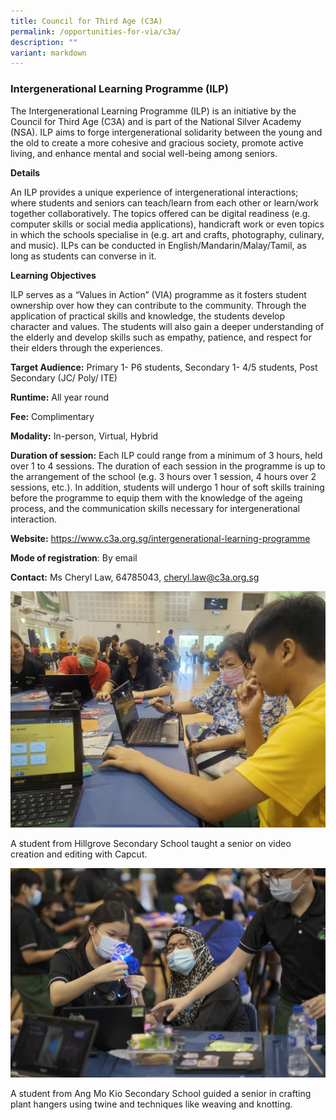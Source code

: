 ```yaml
---
title: Council for Third Age (C3A)
permalink: /opportunities-for-via/c3a/
description: ""
variant: markdown
---
```

### Intergenerational Learning Programme (ILP)

The Intergenerational Learning Programme (ILP) is an initiative by the Council for Third Age (C3A) and is part of the National Silver Academy (NSA). ILP aims to forge intergenerational solidarity between the young and the old to create a more cohesive and gracious society, promote active living, and enhance mental and social well-being among seniors.


**Details**

An ILP provides a unique experience of intergenerational interactions; where students and seniors can teach/learn from each other or learn/work together collaboratively. The topics offered can be digital readiness (e.g. computer skills or social media applications), handicraft work or even topics in which the schools specialise in (e.g. art and crafts, photography, culinary, and music). ILPs can be conducted in English/Mandarin/Malay/Tamil, as long as students can converse in it.

**Learning Objectives**

ILP serves as a “Values in Action” (VIA) programme as it fosters student ownership over how they can contribute to the community. Through the application of practical skills and knowledge, the students develop character and values. The students will also gain a deeper understanding of the elderly and develop skills such as empathy, patience, and respect for their elders through the experiences.



**Target Audience:** Primary 1- P6 students, Secondary 1- 4/5 students, Post Secondary (JC/ Poly/ ITE)

**Runtime:** All year round

**Fee:** Complimentary

**Modality:**  In-person, Virtual, Hybrid

**Duration of session:**  Each ILP could range from a minimum of 3 hours, held over 1 to 4 sessions. The duration of each session in the programme is up to the arrangement of the school (e.g. 3 hours over 1 session, 4 hours over 2 sessions, etc.). In addition, students will undergo 1 hour of soft skills training before the programme to equip them with the knowledge of the ageing process, and the communication skills necessary for intergenerational interaction.


**Website:**  https://www.c3a.org.sg/intergenerational-learning-programme

**Mode of registration**: By email

**Contact:**  Ms Cheryl Law, 64785043, cheryl.law@c3a.org.sg

![](/images/c3a%20photo%201.jpg)


A student from Hillgrove Secondary School taught a senior on video creation and editing with Capcut.

![](/images/programme_photo%202.jpg)

A student from Ang Mo Kio Secondary School guided a senior in crafting plant hangers using twine and techniques like weaving and knotting.
